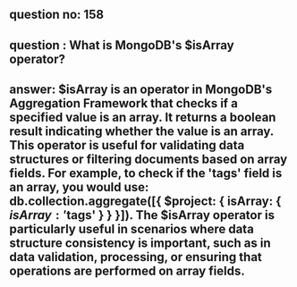 
      
## question no: 158

## question : What is MongoDB's $isArray operator?

## answer: $isArray is an operator in MongoDB's Aggregation Framework that checks if a specified value is an array. It returns a boolean result indicating whether the value is an array. This operator is useful for validating data structures or filtering documents based on array fields. For example, to check if the 'tags' field is an array, you would use: db.collection.aggregate([{ $project: { isArray: { $isArray: '$tags' } } }]). The $isArray operator is particularly useful in scenarios where data structure consistency is important, such as in data validation, processing, or ensuring that operations are performed on array fields.
      
